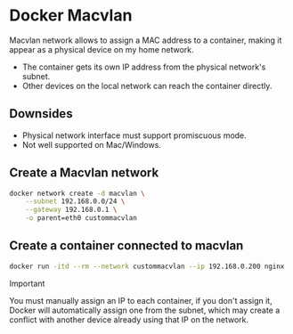 # Docker Macvlan

Macvlan network allows to assign a MAC address to a container, making it appear as a physical device on my home network.

* The container gets its own IP address from the physical network's subnet.
* Other devices on the local network can reach the container directly.

## Downsides

* Physical network interface must support promiscuous mode.
* Not well supported on Mac/Windows.

## Create a Macvlan network

```sh
docker network create -d macvlan \
    --subnet 192.168.0.0/24 \
    --gateway 192.168.0.1 \
    -o parent=eth0 custommacvlan
```

## Create a container connected to macvlan

```sh
docker run -itd --rm --network custommacvlan --ip 192.168.0.200 nginx
```

> [!IMPORTANT]
> You must manually assign an IP to each container, if you don't assign it, Docker will automatically assign one from the subnet, which may create a conflict with another device already using that IP on the network.
